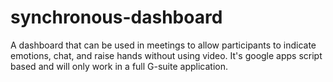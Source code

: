# synchronous-dashboard
A dashboard that can be used in meetings to allow participants to indicate emotions, chat, and raise hands without using video. It's google apps script based and will only work in a full G-suite application.
